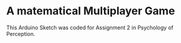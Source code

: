 
# A matematical Multiplayer Game

This Arduino Sketch was coded for Assignment 2 in Psychology of Perception.
